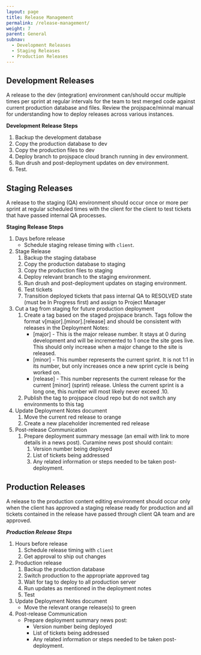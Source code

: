 ```yaml
---
layout: page
title: Release Management
permalink: /release-management/
weight: 7
parent: General
subnav:
  - Development Releases
  - Staging Releases
  - Production Releases
---
```

## Development Releases

A release to the dev (integration) environment can/should occur multiple times per sprint at regular intervals for the team to test merged code against current production database and files. Review the projspace/minnal manual for understanding how to deploy releases across various instances.

**Development Release Steps**

1. Backup the development database
2. Copy the production database to dev
3. Copy the production files to dev
4. Deploy branch to projspace cloud branch running in dev environment.
5. Run drush and post-deployment updates on dev environment.
6. Test.

## Staging Releases

A release to the staging (QA) environment should occur once or more per sprint at regular scheduled times with the client for the client to test tickets that have passed internal QA processes.

**Staging Release Steps**

1. Days before release
    * Schedule staging release timing with `client`.
2. Stage Release
    1. Backup the staging database
    2. Copy the production database to staging
    3. Copy the production files to staging
    4. Deploy relevant branch to the staging environment.
    5. Run drush and post-deployment updates on staging environment.
    6. Test tickets
    7. Transition deployed tickets that pass internal QA to RESOLVED state (must be In Progress first) and assign to Project Manager
3. Cut a tag from staging for future production deployment
    1. Create a tag based on the staged projspace branch. Tags follow the format v[major].[minor].[release] and should be consistent with releases in the Deployment Notes:
        * [major] - This is the major release number. It stays at 0 during development and will be incremented to 1 once the site goes live. This should only increase when a major change to the site is released.
        * [minor] - This number represents the current sprint. It is not 1:1 in its number, but only increases once a new sprint cycle is being worked on.
        * [release] - This number represents the current release for the current [minor] (sprint) release. Unless the current sprint is a long one, this number will most likely never exceed .10.
    2. Publish the tag to projspace cloud repo but do not switch any environments to this tag
4. Update Deployment Notes document
    1. Move the current red release to orange
    2. Create a new placeholder incremented red release
5. Post-release Communication
    1. Prepare deployment summary message (an email with link to more details in a news post). Curamine news post should contain:
        1. Version number being deployed
        2. List of tickets being addressed
        3. Any related information or steps needed to be taken post-deployment.

## Production Releases

A release to the production content editing environment should occur only when the client has approved a staging release ready for production and all tickets contained in the release have passed through client QA team and are approved.

***Production Release Steps***

1. Hours before release
    1. Schedule release timing with `client`
    2. Get approval to ship out changes
2. Production release
    1. Backup the production database
    2. Switch production to the appropriate approved tag
    3. Wait for tag to deploy to all production server
    4. Run updates as mentioned in the deployment notes
    5. Test
3. Update Deployment Notes document
    * Move the relevant orange release(s) to green
4. Post-release Communication
    * Prepare deployment summary news post:
        * Version number being deployed
        * List of tickets being addressed
        * Any related information or steps needed to be taken post-deployment.
